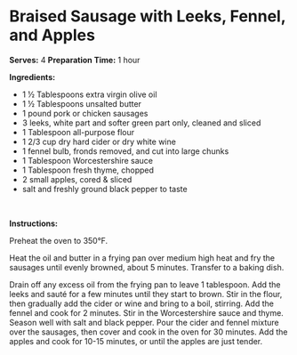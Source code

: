 Braised Sausage with Leeks, Fennel, and Apples
==============================================

**Serves:** 4
 **Preparation Time:** 1 hour

**Ingredients:**

-   1 ½ Tablespoons extra virgin olive oil
-   1 ½ Tablespoons unsalted butter
-   1 pound pork or chicken sausages
-   3 leeks, white part and softer green part only, cleaned and sliced
-   1 Tablespoon all-purpose flour
-   1 2/3 cup dry hard cider or dry white wine
-   1 fennel bulb, fronds removed, and cut into large chunks
-   1 Tablespoon Worcestershire sauce
-   1 Tablespoon fresh thyme, chopped
-   2 small apples, cored & sliced
-   salt and freshly ground black pepper to taste

 

**Instructions:**

Preheat the oven to 350°F.

Heat the oil and butter in a frying pan over medium high heat and fry the sausages until evenly browned, about 5 minutes. Transfer to a baking dish.

Drain off any excess oil from the frying pan to leave 1 tablespoon. Add the leeks and sauté for a few minutes until they start to brown. Stir in the flour, then gradually add the cider or wine and bring to a boil, stirring. Add the fennel and cook for 2 minutes. Stir in the Worcestershire sauce and thyme. Season well with salt and black pepper. Pour the cider and fennel mixture over the sausages, then cover and cook in the oven for 30 minutes. Add the apples and cook for 10-15 minutes, or until the apples are just tender.
